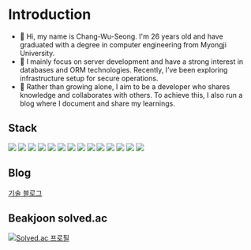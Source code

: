 
# Introduction 
* 👋 Hi, my name is Chang-Wu-Seong. I'm 26 years old and have graduated with a degree in computer engineering from Myongji University.
* 👀 I mainly focus on server development and have a strong interest in databases and ORM technologies. Recently, I’ve been exploring infrastructure setup for secure operations.
* 🌱 Rather than growing alone, I aim to be a developer who shares knowledge and collaborates with others. To achieve this, I also run a blog where I document and share my learnings.

## **Stack** 
<img src="http://img.shields.io/badge/springBoot-6DB00E?style=for-the-badge&logo=Spring Boot&logoColor=white"/> <img src="http://img.shields.io/badge/spring-6DB33F?style=for-the-badge&logo=Spring&logoColor=white"/> <img src="http://img.shields.io/badge/springSecurity-6DB00E?style=for-the-badge&logo=Spring Security&logoColor=white"/> <img src="https://img.shields.io/badge/Mysql-4479A1?style=for-the-badge&logo=Mysql&logoColor=white"/> <img src="https://img.shields.io/badge/Redis-DC382D?style=for-the-badge&logo=Redis&logoColor=white"/> <img src="https://img.shields.io/badge/Nginx-009639?style=for-the-badge&logo=Redis&logoColor=white"/>
<img src="https://img.shields.io/badge/HTML5-E34F26?style=for-the-badge&logo=HTML%&logoColor=white"/> <img src="https://img.shields.io/badge/CSS3-1572B6?style=for-the-badge&logo=CSS3%&logoColor=white"/>
<img src="https://img.shields.io/badge/EC2-FF9900?style=for-the-badge&logo=Amazon%20EC2&logoColor=white"/> <img src="https://img.shields.io/badge/RDS-527FFF?style=for-the-badge&logo=Amazon%20RDS&logoColor=white"/>  <img src="https://img.shields.io/badge/Docker-2496ED?style=for-the-badge&logo=Docker&logoColor=white"/>
<img src="https://img.shields.io/badge/Java-007396?style=for-the-badge&logo=OpenJDK&logoColor=white"/> <img src="https://img.shields.io/badge/JavaScript-F7DF1E?style=for-the-badge&logoJavaScript&logoColor=white"/>
 <img src="https://img.shields.io/badge/Python-3776AB?style=for-the-badge&logo=Python&logoColor=white"/>  
## Blog
[기술 블로그](https://wu-seong.github.io/)

## Beakjoon solved.ac
[![Solved.ac
프로필](http://mazassumnida.wtf/api/generate_badge?boj=jws1228)](https://solved.ac/jws1228)



